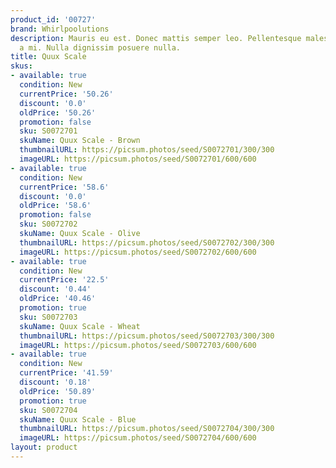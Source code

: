 ```yaml
---
product_id: '00727'
brand: Whirlpoolutions
description: Mauris eu est. Donec mattis semper leo. Pellentesque malesuada nulla
  a mi. Nulla dignissim posuere nulla.
title: Quux Scale
skus:
- available: true
  condition: New
  currentPrice: '50.26'
  discount: '0.0'
  oldPrice: '50.26'
  promotion: false
  sku: S0072701
  skuName: Quux Scale - Brown
  thumbnailURL: https://picsum.photos/seed/S0072701/300/300
  imageURL: https://picsum.photos/seed/S0072701/600/600
- available: true
  condition: New
  currentPrice: '58.6'
  discount: '0.0'
  oldPrice: '58.6'
  promotion: false
  sku: S0072702
  skuName: Quux Scale - Olive
  thumbnailURL: https://picsum.photos/seed/S0072702/300/300
  imageURL: https://picsum.photos/seed/S0072702/600/600
- available: true
  condition: New
  currentPrice: '22.5'
  discount: '0.44'
  oldPrice: '40.46'
  promotion: true
  sku: S0072703
  skuName: Quux Scale - Wheat
  thumbnailURL: https://picsum.photos/seed/S0072703/300/300
  imageURL: https://picsum.photos/seed/S0072703/600/600
- available: true
  condition: New
  currentPrice: '41.59'
  discount: '0.18'
  oldPrice: '50.89'
  promotion: true
  sku: S0072704
  skuName: Quux Scale - Blue
  thumbnailURL: https://picsum.photos/seed/S0072704/300/300
  imageURL: https://picsum.photos/seed/S0072704/600/600
layout: product
---
```

